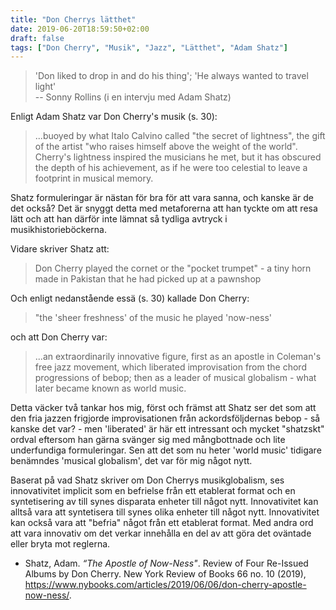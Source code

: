 ```yaml
---
title: "Don Cherrys lätthet"
date: 2019-06-20T18:59:50+02:00
draft: false
tags: ["Don Cherry", "Musik", "Jazz", "Lätthet", "Adam Shatz"]
---
```



>  'Don liked to drop in and do his thing'; 'He always wanted to travel light' <br>
>   -- Sonny Rollins (i en intervju med Adam Shatz)
    
Enligt Adam Shatz var Don Cherry's musik (s. 30):

> ...buoyed by what Italo Calvino called "the secret of lightness", the gift  of the artist "who raises himself above the weight of the world". 
> Cherry's lightness inspired the musicians he met, but it has obscured the depth of his achievement, as if he were too celestial to leave a footprint in musical memory.
 
Shatz formuleringar är nästan för bra för att vara sanna, och kanske är de det också? Det är snyggt detta med metaforerna att han tyckte om att resa lätt och att han därför inte lämnat så tydliga avtryck i musikhistorieböckerna.

Vidare skriver Shatz att:

> Don Cherry played the cornet or the "pocket trumpet" - a tiny horn made in Pakistan that he had picked up at a pawnshop

Och enligt nedanstående essä (s. 30) kallade Don Cherry: 

>"the 'sheer freshness' of the music he played 'now-ness'

och att Don Cherry var:

> ...an extraordinarily innovative figure, first as an apostle in Coleman's free jazz movement, which liberated improvisation from the chord progressions of bebop; then as a leader of musical globalism - what later became known as world music.

Detta väcker två tankar hos mig, först och främst att Shatz ser det som att den fria jazzen frigjorde improvisationen från ackordsföljdernas bebop - så kanske det var? - men 'liberated' är här ett intressant och mycket "shatzskt" ordval eftersom han gärna svänger sig med mångbottnade och lite underfundiga formuleringar. Sen att det som nu heter 'world music' tidigare benämndes 'musical globalism', det var för mig något nytt.

Baserat på vad Shatz skriver om Don Cherrys musikglobalism, ses innovativitet implicit som en befrielse från ett etablerat format och
en syntetisering av till synes disparata enheter till något nytt. Innovativitet kan alltså vara att syntetisera till synes olika enheter till något nytt. Innovativitet kan också vara att "befria" något från ett etablerat format. Med andra ord att vara innovativ om det verkar innehålla en del av att göra det oväntade eller bryta mot reglerna.

* Shatz, Adam. _“The Apostle of Now-Ness"_. Review of Four Re-Issued Albums by Don Cherry. New York Review of Books 66 no. 10 (2019), <https://www.nybooks.com/articles/2019/06/06/don-cherry-apostle-now-ness/>.
